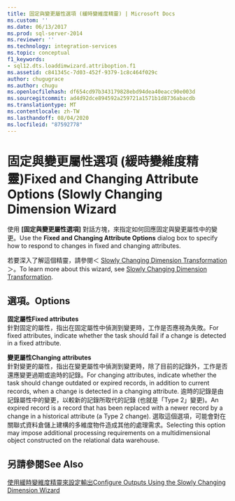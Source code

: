 ```yaml
---
title: 固定與變更屬性選項 (緩時變維度精靈) | Microsoft Docs
ms.custom: ''
ms.date: 06/13/2017
ms.prod: sql-server-2014
ms.reviewer: ''
ms.technology: integration-services
ms.topic: conceptual
f1_keywords:
- sql12.dts.loaddimwizard.attriboption.f1
ms.assetid: c841345c-7d03-452f-9379-1c8c464f029c
author: chugugrace
ms.author: chugu
ms.openlocfilehash: df654cd97b343179828ebd94dea40eacc90e003d
ms.sourcegitcommit: ad4d92dce894592a259721a1571b1d8736abacdb
ms.translationtype: MT
ms.contentlocale: zh-TW
ms.lasthandoff: 08/04/2020
ms.locfileid: "87592778"
---
```

# <a name="fixed-and-changing-attribute-options-slowly-changing-dimension-wizard"></a><span data-ttu-id="c52b9-102">固定與變更屬性選項 (緩時變維度精靈)</span><span class="sxs-lookup"><span data-stu-id="c52b9-102">Fixed and Changing Attribute Options (Slowly Changing Dimension Wizard</span></span>
  <span data-ttu-id="c52b9-103">使用 **[固定與變更屬性選項]** 對話方塊，來指定如何回應固定與變更屬性中的變更。</span><span class="sxs-lookup"><span data-stu-id="c52b9-103">Use the **Fixed and Changing Attribute Options** dialog box to specify how to respond to changes in fixed and changing attributes.</span></span>  
  
 <span data-ttu-id="c52b9-104">若要深入了解這個精靈，請參閱＜ [Slowly Changing Dimension Transformation](slowly-changing-dimension-transformation.md)＞。</span><span class="sxs-lookup"><span data-stu-id="c52b9-104">To learn more about this wizard, see [Slowly Changing Dimension Transformation](slowly-changing-dimension-transformation.md).</span></span>  
  
## <a name="options"></a><span data-ttu-id="c52b9-105">選項。</span><span class="sxs-lookup"><span data-stu-id="c52b9-105">Options</span></span>  
 <span data-ttu-id="c52b9-106">**固定屬性**</span><span class="sxs-lookup"><span data-stu-id="c52b9-106">**Fixed attributes**</span></span>  
 <span data-ttu-id="c52b9-107">針對固定的屬性，指出在固定屬性中偵測到變更時，工作是否應視為失敗。</span><span class="sxs-lookup"><span data-stu-id="c52b9-107">For fixed attributes, indicate whether the task should fail if a change is detected in a fixed attribute.</span></span>  
  
 <span data-ttu-id="c52b9-108">**變更屬性**</span><span class="sxs-lookup"><span data-stu-id="c52b9-108">**Changing attributes**</span></span>  
 <span data-ttu-id="c52b9-109">針對變更的屬性，指出在變更屬性中偵測到變更時，除了目前的記錄外，工作是否還應變更過期或逾時的記錄。</span><span class="sxs-lookup"><span data-stu-id="c52b9-109">For changing attributes, indicate whether the task should change outdated or expired records, in addition to current records, when a change is detected in a changing attribute.</span></span> <span data-ttu-id="c52b9-110">逾時的記錄是由記錄屬性中的變更，以較新的記錄所取代的記錄 (也就是「Type 2」變更)。</span><span class="sxs-lookup"><span data-stu-id="c52b9-110">An expired record is a record that has been replaced with a newer record by a change in a historical attribute (a Type 2 change).</span></span> <span data-ttu-id="c52b9-111">選取這個選項，可能會對在關聯式資料倉儲上建構的多維度物件造成其他的處理需求。</span><span class="sxs-lookup"><span data-stu-id="c52b9-111">Selecting this option may impose additional processing requirements on a multidimensional object constructed on the relational data warehouse.</span></span>  
  
## <a name="see-also"></a><span data-ttu-id="c52b9-112">另請參閱</span><span class="sxs-lookup"><span data-stu-id="c52b9-112">See Also</span></span>  
 [<span data-ttu-id="c52b9-113">使用緩時變維度精靈來設定輸出</span><span class="sxs-lookup"><span data-stu-id="c52b9-113">Configure Outputs Using the Slowly Changing Dimension Wizard</span></span>](configure-outputs-using-the-slowly-changing-dimension-wizard.md)  
  
  
